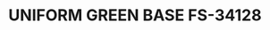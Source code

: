 ---
layout: product
title: "UNIFORM GREEN BASE FS-34128"
price: "300" 
desc: "Akrilna boja 17mL - Metalik"
img_path: "/assets/img/AMMOF509.webp"
brand: "AMMO"
available: false
special_offer: false
new: false
soon: false
cat: "020000"
subcat: "020100"
subsubcat: "020101"
sifra: "AMMOF509"
popular: false
spec: false
---